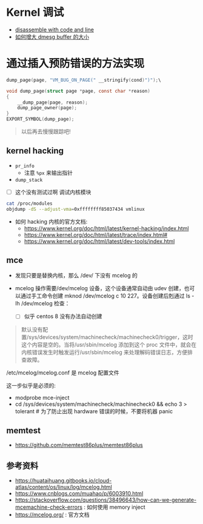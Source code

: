 # Kernel 调试

- [disassemble with code and line](https://stackoverflow.com/questions/9970636/view-both-assembly-and-c-code)
- [如何增大 dmesg buffer 的大小](https://unix.stackexchange.com/questions/412182/how-to-increase-dmesg-buffer-size-in-centos-7-2)

# 通过插入预防错误的方法实现
```c
dump_page(page, "VM_BUG_ON_PAGE(" __stringify(cond)")");\

void dump_page(struct page *page, const char *reason)
{
	__dump_page(page, reason);
	dump_page_owner(page);
}
EXPORT_SYMBOL(dump_page);
```

> 以后再去慢慢跟踪吧!

## kernel hacking

- `pr_info`
  - 注意 `%px` 来输出指针
- `dump_stack`


- [ ] 这个没有测试过啊
调试内核模块
```sh
cat /proc/modules
objdump -dS --adjust-vma=0xffffffff85037434 vmlinux
```

- 如何 hacking 内核的官方文档:
  - https://www.kernel.org/doc/html/latest/kernel-hacking/index.html
  - https://www.kernel.org/doc/html/latest/trace/index.html#
  - https://www.kernel.org/doc/html/latest/dev-tools/index.html

## mce

- 发现只要是替换内核，那么 /dev/ 下没有 mcelog 的

- mcelog 操作需要/dev/mcelog 设备，这个设备通常自动由 udev 创建，也可以通过手工命令创建 mknod /dev/mcelog c 10 227。设备创建后剋通过 ls -lh /dev/mcelog 检查：
  - [ ] 似乎 centos 8 没有办法自动创建

> 默认没有配置/sys/devices/system/machinecheck/machinecheck0/trigger，这时这个内容是空的。当将/usr/sbin/mcelog 添加到这个 proc 文件中，就会在内核错误发生时触发运行/usr/sbin/mcelog 来处理解码错误日志，方便排查故障。

/etc/mcelog/mcelog.conf 是 mcelog 配置文件


这一步似乎是必须的:
- modprobe mce-inject
- cd /sys/devices/system/machinecheck/machinecheck0 && echo 3 > tolerant # 为了防止出现 hardware 错误的时候，不要将机器 panic


## memtest
- https://github.com/memtest86plus/memtest86plus

## 参考资料
- https://huataihuang.gitbooks.io/cloud-atlas/content/os/linux/log/mcelog.html
- https://www.cnblogs.com/muahao/p/6003910.html
- https://stackoverflow.com/questions/38496643/how-can-we-generate-mcemachine-check-errors : 如何使用 memory inject
- https://mcelog.org/ : 官方文档
